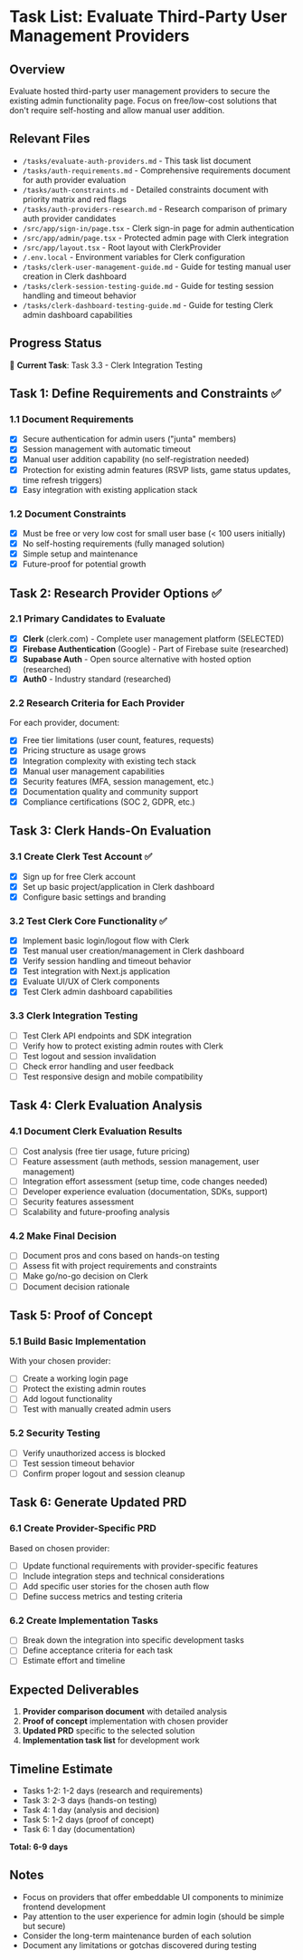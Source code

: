 # Task List: Evaluate Third-Party User Management Providers

## Overview
Evaluate hosted third-party user management providers to secure the existing admin functionality page. Focus on free/low-cost solutions that don't require self-hosting and allow manual user addition.

## Relevant Files
- `/tasks/evaluate-auth-providers.md` - This task list document
- `/tasks/auth-requirements.md` - Comprehensive requirements document for auth provider evaluation
- `/tasks/auth-constraints.md` - Detailed constraints document with priority matrix and red flags
- `/tasks/auth-providers-research.md` - Research comparison of primary auth provider candidates
- `/src/app/sign-in/page.tsx` - Clerk sign-in page for admin authentication
- `/src/app/admin/page.tsx` - Protected admin page with Clerk integration
- `/src/app/layout.tsx` - Root layout with ClerkProvider
- `/.env.local` - Environment variables for Clerk configuration
- `/tasks/clerk-user-management-guide.md` - Guide for testing manual user creation in Clerk dashboard
- `/tasks/clerk-session-testing-guide.md` - Guide for testing session handling and timeout behavior
- `/tasks/clerk-dashboard-testing-guide.md` - Guide for testing Clerk admin dashboard capabilities

## Progress Status
🔄 **Current Task**: Task 3.3 - Clerk Integration Testing

## Task 1: Define Requirements and Constraints ✅
### 1.1 Document Requirements
- [x] Secure authentication for admin users ("junta" members)
- [x] Session management with automatic timeout
- [x] Manual user addition capability (no self-registration needed)
- [x] Protection for existing admin features (RSVP lists, game status updates, time refresh triggers)
- [x] Easy integration with existing application stack

### 1.2 Document Constraints
- [x] Must be free or very low cost for small user base (< 100 users initially)
- [x] No self-hosting requirements (fully managed solution)
- [x] Simple setup and maintenance
- [x] Future-proof for potential growth

## Task 2: Research Provider Options ✅
### 2.1 Primary Candidates to Evaluate
- [x] **Clerk** (clerk.com) - Complete user management platform (SELECTED)
- [x] **Firebase Authentication** (Google) - Part of Firebase suite (researched)
- [x] **Supabase Auth** - Open source alternative with hosted option (researched)
- [x] **Auth0** - Industry standard (researched)

### 2.2 Research Criteria for Each Provider
For each provider, document:
- [x] Free tier limitations (user count, features, requests)
- [x] Pricing structure as usage grows
- [x] Integration complexity with existing tech stack
- [x] Manual user management capabilities
- [x] Security features (MFA, session management, etc.)
- [x] Documentation quality and community support
- [x] Compliance certifications (SOC 2, GDPR, etc.)

## Task 3: Clerk Hands-On Evaluation
### 3.1 Create Clerk Test Account ✅
- [x] Sign up for free Clerk account
- [x] Set up basic project/application in Clerk dashboard
- [x] Configure basic settings and branding

### 3.2 Test Clerk Core Functionality ✅
- [x] Implement basic login/logout flow with Clerk
- [x] Test manual user creation/management in Clerk dashboard
- [x] Verify session handling and timeout behavior
- [x] Test integration with Next.js application
- [x] Evaluate UI/UX of Clerk components
- [x] Test Clerk admin dashboard capabilities

### 3.3 Clerk Integration Testing
- [ ] Test Clerk API endpoints and SDK integration
- [ ] Verify how to protect existing admin routes with Clerk
- [ ] Test logout and session invalidation
- [ ] Check error handling and user feedback
- [ ] Test responsive design and mobile compatibility

## Task 4: Clerk Evaluation Analysis
### 4.1 Document Clerk Evaluation Results
- [ ] Cost analysis (free tier usage, future pricing)
- [ ] Feature assessment (auth methods, session management, user management)
- [ ] Integration effort assessment (setup time, code changes needed)
- [ ] Developer experience evaluation (documentation, SDKs, support)
- [ ] Security features assessment
- [ ] Scalability and future-proofing analysis

### 4.2 Make Final Decision
- [ ] Document pros and cons based on hands-on testing
- [ ] Assess fit with project requirements and constraints
- [ ] Make go/no-go decision on Clerk
- [ ] Document decision rationale

## Task 5: Proof of Concept
### 5.1 Build Basic Implementation
With your chosen provider:
- [ ] Create a working login page
- [ ] Protect the existing admin routes
- [ ] Add logout functionality
- [ ] Test with manually created admin users

### 5.2 Security Testing
- [ ] Verify unauthorized access is blocked
- [ ] Test session timeout behavior
- [ ] Confirm proper logout and session cleanup

## Task 6: Generate Updated PRD
### 6.1 Create Provider-Specific PRD
Based on chosen provider:
- [ ] Update functional requirements with provider-specific features
- [ ] Include integration steps and technical considerations
- [ ] Add specific user stories for the chosen auth flow
- [ ] Define success metrics and testing criteria

### 6.2 Create Implementation Tasks
- [ ] Break down the integration into specific development tasks
- [ ] Define acceptance criteria for each task
- [ ] Estimate effort and timeline

## Expected Deliverables
1. **Provider comparison document** with detailed analysis
2. **Proof of concept** implementation with chosen provider
3. **Updated PRD** specific to the selected solution
4. **Implementation task list** for development work

## Timeline Estimate
- Tasks 1-2: 1-2 days (research and requirements)
- Task 3: 2-3 days (hands-on testing)
- Task 4: 1 day (analysis and decision)
- Task 5: 1-2 days (proof of concept)
- Task 6: 1 day (documentation)

**Total: 6-9 days**

## Notes
- Focus on providers that offer embeddable UI components to minimize frontend development
- Pay attention to the user experience for admin login (should be simple but secure)
- Consider the long-term maintenance burden of each solution
- Document any limitations or gotchas discovered during testing
